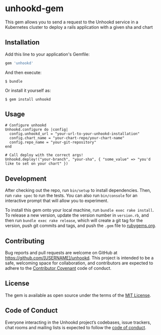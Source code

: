# unhookd-gem

This gem allows you to send a request to the Unhookd service in a Kubernetes cluster to deploy a rails application with a given sha and chart

## Installation

Add this line to your application's Gemfile:

```ruby
gem 'unhookd'
```

And then execute:

    $ bundle

Or install it yourself as:

    $ gem install unhookd

## Usage
```
# Configure unhookd
Unhookd.configure do |config|
  config.unhookd_url = "your-url-to-your-unhookd-installation"
  config.chart_name = "your-chart-repo/your-chart-name"
  config.repo_name = "your-git-repository"
end

# Call deploy with the correct args!
Unhookd.deploy!("your-branch", "your-sha", { "some_value" => "you'd like to set on your chart" })
```

## Development

After checking out the repo, run `bin/setup` to install dependencies. Then, run `rake spec` to run the tests. You can also run `bin/console` for an interactive prompt that will allow you to experiment.

To install this gem onto your local machine, run `bundle exec rake install`. To release a new version, update the version number in `version.rb`, and then run `bundle exec rake release`, which will create a git tag for the version, push git commits and tags, and push the `.gem` file to [rubygems.org](https://rubygems.org).

## Contributing

Bug reports and pull requests are welcome on GitHub at https://github.com/[USERNAME]/unhookd. This project is intended to be a safe, welcoming space for collaboration, and contributors are expected to adhere to the [Contributor Covenant](http://contributor-covenant.org) code of conduct.

## License

The gem is available as open source under the terms of the [MIT License](https://opensource.org/licenses/MIT).

## Code of Conduct

Everyone interacting in the Unhookd project’s codebases, issue trackers, chat rooms and mailing lists is expected to follow the [code of conduct](https://github.com/[USERNAME]/unhookd/blob/master/CODE_OF_CONDUCT.md).
